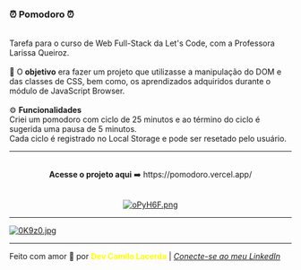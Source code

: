 ### ⏰ Pomodoro ⏰
<br>
Tarefa para o curso de Web Full-Stack da Let's Code, com a Professora Larissa Queiroz.
<br>
<br>
🎯 O <strong>objetivo</strong> era fazer um projeto que utilizasse a manipulação do DOM e das classes de CSS, bem como, os aprendizados adquiridos durante o módulo de JavaScript Browser.
<br>
<br>
⚙ <strong>Funcionalidades</strong><br>
Criei um pomodoro com ciclo de 25 minutos e ao término do ciclo é sugerida uma pausa de 5 minutos.
<br>
Cada ciclo é registrado no Local Storage e pode ser resetado pelo usuário.

---
<div align="center">
<br>
<strong>Acesse o projeto aqui</strong> ➡️ https://pomodoro.vercel.app/
<br>
<br>

[![oPyH6F.png](https://i.im.ge/2021/11/05/oPyH6F.png)](https://im.ge/i/oPyH6F)
<br>
</div>

---
[![0K9z0.jpg](https://i.im.ge/2021/08/09/0K9z0.jpg)](https://im.ge/i/0K9z0)

---
Feito com amor :hugs: por <font color="yellow"> **Dev Camila Lacerda**</font>    | [*Conecte-se ao meu LinkedIn*](https://www.linkedin.com/in/camila-lacerda/)

